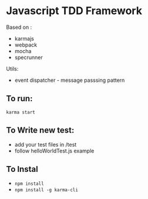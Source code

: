 # Javascript TDD Framework

Based on :
* karmajs
* webpack
* mocha
* specrunner

Utils:
* event dispatcher - message passsing pattern

## To run:

```karma start```

## To Write new test:
* add your test files in /test
* follow helloWorldTest.js example


## To Instal
* ```npm install```
* ```npm install -g karma-cli```
